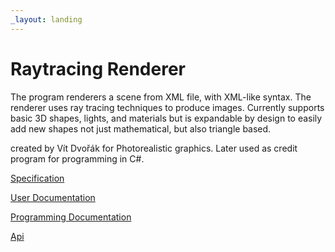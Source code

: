 ```yaml
---
_layout: landing
---
```


# Raytracing Renderer

The program renderers a scene from XML file, with XML-like syntax. The renderer uses ray tracing techniques to produce images.
Currently supports basic 3D shapes, lights, and materials but is expandable by design to easily add new shapes not just mathematical, but also triangle based.

created by Vít Dvořák for Photorealistic graphics. Later used as credit program for programming in C#.

[Specification]( doc/Specification.md )

[User Documentation]( doc/UserDocumentation.md )

[Programming Documentation]( doc/ProgDocumentation.md )

[Api]( api/ )
